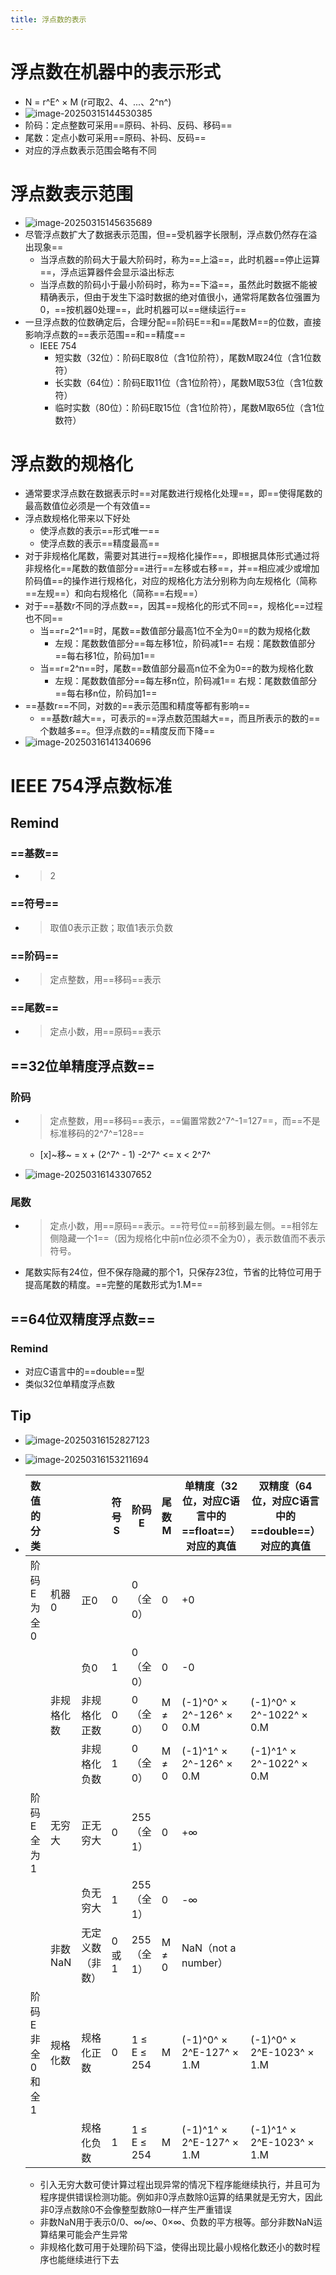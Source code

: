 ```yaml
---
title: 浮点数的表示
---
```




#  浮点数在机器中的表示形式

- N = r^E^ × M (r可取2、4、...、2^n^)
- ![image-20250315144530385](./resource/image-20250315144530385.png)
- 阶码：定点整数可采用==原码、补码、反码、移码==
- 尾数：定点小数可采用==原码、补码、反码==
- 对应的浮点数表示范围会略有不同

# 浮点数表示范围

- ![image-20250315145635689](./resource/image-20250315145635689.png)
- 尽管浮点数扩大了数据表示范围，但==受机器字长限制，浮点数仍然存在溢出现象==
  - 当浮点数的阶码大于最大阶码时，称为==上溢==，此时机器==停止运算==，浮点运算器件会显示溢出标志
  - 当浮点数的阶码小于最小阶码时，称为==下溢==，虽然此时数据不能被精确表示，但由于发生下溢时数据的绝对值很小，通常将尾数各位强置为0，==按机器0处理==，此时机器可以==继续运行==
- 一旦浮点数的位数确定后，合理分配==阶码E==和==尾数M==的位数，直接影响浮点数的==表示范围==和==精度==
  - IEEE 754
    - 短实数（32位）：阶码E取8位（含1位阶符），尾数M取24位（含1位数符）
    - 长实数（64位）：阶码E取11位（含1位阶符），尾数M取53位（含1位数符）
    - 临时实数（80位）：阶码E取15位（含1位阶符），尾数M取65位（含1位数符）

# 浮点数的规格化

- 通常要求浮点数在数据表示时==对尾数进行规格化处理==，即==使得尾数的最高数值位必须是一个有效值==
- 浮点数规格化带来以下好处
  - 使浮点数的表示==形式唯一==
  - 使浮点数的表示==精度最高==
- 对于非规格化尾数，需要对其进行==规格化操作==，即根据具体形式通过将非规格化==尾数的数值部分==进行==左移或右移==，并==相应减少或增加阶码值==的操作进行规格化，对应的规格化方法分别称为向左规格化（简称==左规==）和向右规格化（简称==右规==）
- 对于==基数r不同的浮点数==，因其==规格化的形式不同==，规格化==过程也不同==
  - 当==r=2^1==时，尾数==数值部分最高1位不全为0==的数为规格化数
    - 左规：尾数数值部分==每左移1位，阶码减1==
      右规：尾数数值部分==每右移1位，阶码加1==
  - 当==r=2^n==时，尾数==数值部分最高n位不全为0==的数为规格化数
    - 左规：尾数数值部分==每左移n位，阶码减1==
      右规：尾数数值部分==每右移n位，阶码加1==
- ==基数r==不同，对数的==表示范围和精度等都有影响==
  - ==基数r越大==，可表示的==浮点数范围越大==，而且所表示的数的==个数越多==。但浮点数的==精度反而下降==
- ![image-20250316141340696](./resource/image-20250316141340696.png)

# IEEE 754浮点数标准

## Remind

### ==基数==

- > 2

### ==符号==

- > 取值0表示正数；取值1表示负数

### ==阶码==

- > 定点整数，用==移码==表示

### ==尾数==

- > 定点小数，用==原码==表示

## ==32位单精度浮点数==

### 阶码

- > 定点整数，用==移码==表示，==偏置常数2^7^-1=127==，而==不是标准移码的2^7^=128==

  - [x]~移~ = x + (2^7^ - 1)    -2^7^ <= x < 2^7^

- ![image-20250316143307652](./resource/image-20250316143307652.png)

### 尾数

- > 定点小数，用==原码==表示。==符号位==前移到最左侧。==相邻左侧隐藏一个1==（因为规格化中前n位必须不全为0），表示数值而不表示符号。
- 尾数实际有24位，但不保存隐藏的那个1，只保存23位，节省的比特位可用于提高尾数的精度。==完整的尾数形式为1.M==

## ==64位双精度浮点数==

### Remind

- 对应C语言中的==double==型
- 类似32位单精度浮点数

## Tip

- ![image-20250316152827123](./resource/image-20250316152827123.png)

- ![image-20250316153211694](./resource/image-20250316153211694.png)

- | 数值的分类      |            |                  | 符号S | 阶码E       | 尾数M | 单精度（32位，对应C语言中的==float==）对应的真值 | 双精度（64位，对应C语言中的==double==）对应的真值 |
  | --------------- | ---------- | ---------------- | ----- | ----------- | ----- | ------------------------------------------------ | ------------------------------------------------- |
  | 阶码E为全0      | 机器0      | 正0              | 0     | 0（全0）    | 0     | +0                                               |                                                   |
  |                 |            | 负0              | 1     | 0（全0）    | 0     | -0                                               |                                                   |
  |                 | 非规格化数 | 非规格化正数     | 0     | 0（全0）    | M ≠ 0 | (-1)^0^ × 2^-126^ × 0.M                          | (-1)^0^ × 2^-1022^ × 0.M                          |
  |                 |            | 非规格化负数     | 1     | 0（全0）    | M ≠ 0 | (-1)^1^ × 2^-126^ × 0.M                          | (-1)^1^ × 2^-1022^ × 0.M                          |
  | 阶码E全为1      | 无穷大     | 正无穷大         | 0     | 255（全1）  | 0     | +∞                                               |                                                   |
  |                 |            | 负无穷大         | 1     | 255（全1）  | 0     | -∞                                               |                                                   |
  |                 | 非数NaN    | 无定义数（非数） | 0或1  | 255（全1）  | M ≠ 0 | NaN（not a number）                              |                                                   |
  | 阶码E非全0和全1 | 规格化数   | 规格化正数       | 0     | 1 ≤ E ≤ 254 | M     | (-1)^0^ × 2^E-127^ × 1.M                         | (-1)^0^ × 2^E-1023^ × 1.M                         |
  |                 |            | 规格化负数       | 1     | 1 ≤ E ≤ 254 | M     | (-1)^1^ × 2^E-127^ × 1.M                         | (-1)^1^ × 2^E-1023^ × 1.M                         |

  - 引入无穷大数可使计算过程出现异常的情况下程序能继续执行，并且可为程序提供错误检测功能。例如非0浮点数除0运算的结果就是无穷大，因此非0浮点数除0不会像整型数除0一样产生严重错误
  - 非数NaN用于表示0/0、∞/∞、0×∞、负数的平方根等。部分非数NaN运算结果可能会产生异常
  - 非规格化数可用于处理阶码下溢，使得出现比最小规格化数还小的数时程序也能继续进行下去

